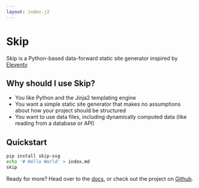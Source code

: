 ```yaml
---
layout: index.j2
---
```

# Skip

Skip is a Python-based data-forward static site generator inspired by [Eleventy](https://11ty.dev)

## Why should I use Skip?

- You like Python and the Jinja2 templating engine
- You want a simple static site generator that makes no assumptions about how your project should be structured
- You want to use data files, including dynamically computed data (like reading from a database or API)

## Quickstart

``` bash
pip install skip-ssg
echo '# Hello World' > index.md
skip
```

Ready for more? Head over to the [docs](/introduction/getting-started), or check out the project on [Github](https://github.com/heldridge/skip).
